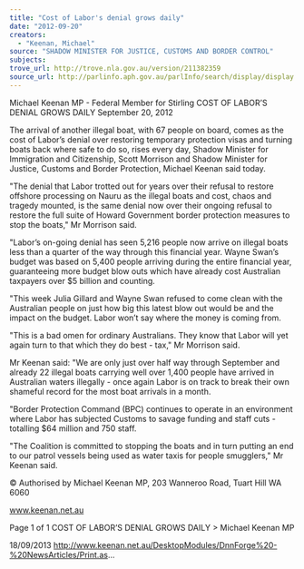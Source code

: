 ```yaml
---
title: "Cost of Labor's denial grows daily"
date: "2012-09-20"
creators:
  - "Keenan, Michael"
source: "SHADOW MINISTER FOR JUSTICE, CUSTOMS AND BORDER CONTROL"
subjects:
trove_url: http://trove.nla.gov.au/version/211382359
source_url: http://parlinfo.aph.gov.au/parlInfo/search/display/display.w3p;query=Id%3A%22media/pressrel/2733043%22
---
```


 Michael Keenan MP - Federal Member for  Stirling COST OF LABOR’S DENIAL GROWS DAILY September 20, 2012

 The arrival of another illegal boat, with 67 people on board, comes as the cost of Labor’s denial over restoring temporary  protection visas and turning boats back where safe to do so, rises every day, Shadow Minister for Immigration and  Citizenship, Scott Morrison and Shadow Minister for Justice, Customs and Border Protection, Michael Keenan said today. 

 "The denial that Labor trotted out for years over their refusal to restore offshore processing on Nauru as the illegal boats  and cost, chaos and tragedy mounted, is the same denial now over their ongoing refusal to restore the full suite of Howard  Government border protection measures to stop the boats," Mr Morrison said. 

 "Labor’s on-going denial has seen 5,216 people now arrive on illegal boats less than a quarter of the way through this  financial year. Wayne Swan’s budget was based on 5,400 people arriving during the entire financial year, guaranteeing  more budget blow outs which have already cost Australian taxpayers over $5 billion and counting. 

 "This week Julia Gillard and Wayne Swan refused to come clean with the Australian people on just how big this latest  blow out would be and the impact on the budget. Labor won’t say where the money is coming from. 

 "This is a bad omen for ordinary Australians. They know that Labor will yet again turn to that which they do best - tax," Mr  Morrison said. 

 Mr Keenan said: "We are only just over half way through September and already 22 illegal boats carrying well over 1,400  people have arrived in Australian waters illegally - once again Labor is on track to break their own shameful record for the  most boat arrivals in a month. 

 "Border Protection Command (BPC) continues to operate in an environment where Labor has subjected Customs to  savage funding and staff cuts - totalling $64 million and 750 staff. 

 "The Coalition is committed to stopping the boats and in turn putting an end to our patrol vessels being used as water  taxis for people smugglers," Mr Keenan said. 

 © Authorised by Michael Keenan MP, 203 Wanneroo Road, Tuart Hill WA 6060

 www.keenan.net.au

 Page 1 of 1 COST OF LABOR’S DENIAL GROWS DAILY > Michael Keenan MP

 18/09/2013 http://www.keenan.net.au/DesktopModules/DnnForge%20-%20NewsArticles/Print.as...

